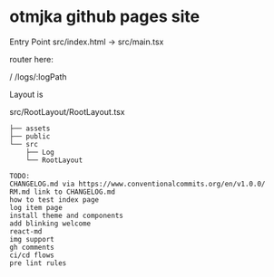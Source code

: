 # otmjka github pages site

Entry Point
src/index.html -> src/main.tsx

router here:

/
/logs/:logPath

Layout is

src/RootLayout/RootLayout.tsx

```
├── assets
├── public
└── src
    ├── Log
    └── RootLayout
```

```
TODO:
CHANGELOG.md via https://www.conventionalcommits.org/en/v1.0.0/
RM.md link to CHANGELOG.md
how to test index page
log item page
install theme and components
add blinking welcome
react-md
img support
gh comments
ci/cd flows
pre lint rules
```
